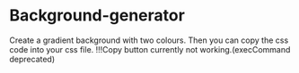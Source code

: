 # Background-generator
Create a gradient background with two colours. Then you can copy the css code into your css file.
!!!Copy button currently not working.(execCommand deprecated)
